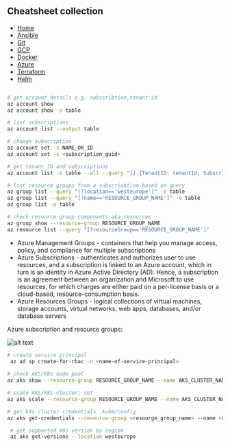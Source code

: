 ## Cheatsheet collection

* [Home](#)
* [Ansible](ansible.md)
* [Git](git.md)
* [GCP](index.md)
* [Docker](docker.md)
* <ins>[Azure](azure.md)<ins>
* [Terraform](terraform.md)
* [Helm](helm.md)

```bash

# get account details e.g. subscribtion,tenant id 
az account show
az account show -o table

# list subscriptions
az account list --output table

# change subscription
az account set -s NAME_OR_ID
az account set -s <subscription_guid>

# get tenant ID and subscriptions
az account list -o table --all --query "[].{TenantID: tenantId, Subscription: name, Default: isDefault}"

# list resource groups from a subscriobtion based on query
az group list --query "[?location=='westeurope']" -o table
az group list --query "[?name=='RESOURCE_GROUP_NAME']" -o table
az group list -o table

# check resource group components aka resources
az group show --resource-group RESOURCE_GROUP_NAME
az resource list --query "[?resourceGroup=='RESOURCE_GROUP_NAME']"
```
* Azure Management Groups - containers that help you manage access, policy, and compliance for multiple subscriptions
* Azure Subscriptions -  authenticates and authorizes user to use resources, and a subscription is linked to an Azure account, which in turn is an identity in Azure Active Directory (AD). Hence, a subscription is an agreement between an organization and Microsoft to use resources, for which charges are either paid on a per-license basis or a cloud-based, resource-consumption basis.
* Azure Resources Groups - logical collections of virtual machines, storage accounts, virtual networks, web apps, databases, and/or database servers

Azure subscription and resource groups:

![alt text](https://github.com/dejanu/cheetcity/blob/gh-pages/src/azure_hierachy.png?raw=true)


```bash
# create service principal
 az ad sp create-for-rbac -n <name-of-service-principal>
  
# check AKS/K8s node pool
az aks show --resource-group RESOURCE_GROUP_NAME --name AKS_CLUSTER_NAME --query agentPoolProfiles

# scale AKS/k8s cluster: set 
az aks scale --resource-group RESOURCE_GROUP_NAME --name AKS_CLUSTER_NAME --node-count 4 --nodepool-name NODEPOOL_NAME

# get k8s cluster credentials .kube/config
az aks get-credentials --resource-group <resourge_group_name> --name <cluster-name>
```
  
```bash
 # get supported k8s version by region
 az aks get-versions --location westeurope
````
 
